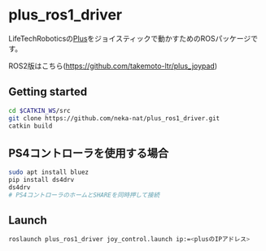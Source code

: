 # plus_ros1_driver

LifeTechRoboticsの[Plus](https://ltrobo.com/%e5%b0%8f%e5%9e%8b%e8%b5%b0%e8%a1%8c%e3%83%ad%e3%83%9c%e3%83%83%e3%83%88-plus/)をジョイスティックで動かすためのROSパッケージです。

ROS2版はこちら(https://github.com/takemoto-ltr/plus_joypad)

## Getting started

```sh
cd $CATKIN_WS/src
git clone https://github.com/neka-nat/plus_ros1_driver.git
catkin build
```

## PS4コントローラを使用する場合

```sh
sudo apt install bluez
pip install ds4drv
ds4drv
# PS4コントローラのホームとSHAREを同時押して接続
```

## Launch

```sh
roslaunch plus_ros1_driver joy_control.launch ip:=<plusのIPアドレス>
```

